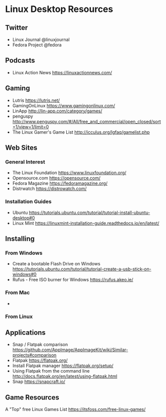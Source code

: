 # Linux Desktop Resources

## Twitter
* Linux Journal     @linuxjournal
* Fedora Project    @fedora

## Podcasts
* Linux Action News       https://linuxactionnews.com/

## Gaming

* Lutris                      https://lutris.net/
* GamingOnLinux               https://www.gamingonlinux.com/
* LinApp                      http://lin-app.com/category/games/
* penguspy                    http://www.penguspy.com/#/All/free_and_commercial/open_closed/sort=1/view=1/limit=0
* The Linux Gamer's Game List http://icculus.org/lgfaq/gamelist.php

## Web Sites

### General Interest
* The Linux Foundation      https://www.linuxfoundation.org/
* Opensource.com            https://opensource.com/
* Fedora Magazine           https://fedoramagazine.org/
* Distrwatch                https://distrowatch.com/

### Installation Guides
* Ubuntu            https://tutorials.ubuntu.com/tutorial/tutorial-install-ubuntu-desktop#0
* Linux Mint        https://linuxmint-installation-guide.readthedocs.io/en/latest/

## Installing

### From Windows
* Create a bootable Flash Drive on Windows      https://tutorials.ubuntu.com/tutorial/tutorial-create-a-usb-stick-on-windows#0 
* Rufus - Free ISO burner for Windows           https://rufus.akeo.ie/

### From Mac
* 

### From Linux

## Applications
* Snap / Flatpak comparison             https://github.com/AppImage/AppImageKit/wiki/Similar-projects#comparison
* Flatpak                               https://flatpak.org/
* Install Flatpak manager               https://flatpak.org/setup/
* Using Flatpak from the command line   http://docs.flatpak.org/en/latest/using-flatpak.html
* Snap                                  https://snapcraft.io/    
  
## Game Resources
A "Top" free Linux Games List           https://itsfoss.com/free-linux-games/
